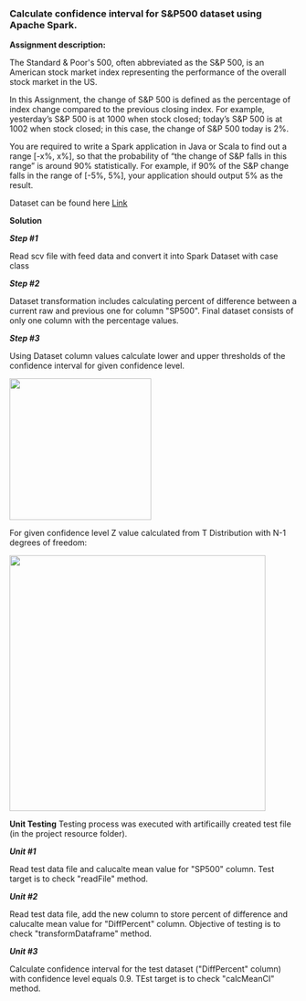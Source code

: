 ### Calculate confidence interval for S&P500 dataset using Apache Spark.

**Assignment description:**

The Standard & Poor's 500, often abbreviated as the S&P 500, is an American stock market index representing the performance of the overall stock market in the US.

In this Assignment, the change of S&P 500 is defined as the percentage of index change compared to the previous closing index. For example, yesterday’s S&P 500 is at 1000 when stock closed; today’s S&P 500 is at 1002 when stock closed; in this case, the change of S&P 500 today is 2%.

You are required to write a Spark application in Java or Scala to find out a range [-x%, x%], so that the probability of “the change of S&P falls in this range” is around 90% statistically. For example, if 90% of the S&P change falls in the range of [-5%, 5%], your application should output 5% as the result.

Dataset can be found here [Link](https://fred.stlouisfed.org/series/SP500/downloaddata)

**Solution**

***Step #1***

Read scv file with feed data and convert it into Spark Dataset with case class

***Step #2***

Dataset transformation includes calculating percent of difference between a current raw and previous one for column "SP500". 
Final dataset consists of only one column with the percentage values.

***Step #3***

Using Dataset column values calculate lower and upper thresholds of  the confidence interval for given confidence level. 

<img src="http://pad3.whstatic.com/images/thumb/9/98/Calculate-Confidence-Interval-Step-5-Version-4.jpg/aid1383548-v4-728px-Calculate-Confidence-Interval-Step-5-Version-4.jpg" width="248">

For given confidence level Z value calculated from T Distribution with N-1 degrees of freedom:

<img src="http://www.biochemia-medica.com/system/files/18(2)_Simundic_lessons_tablica1.jpg"  width="448">

**Unit Testing**
Testing process was executed with artificailly created test file (in the project resource folder).

***Unit #1***

Read test data file and calucalte mean value for "SP500" column. 	Test target  is to check "readFile" method.

***Unit #2***

Read test data file, add the new column to store percent of difference and calucalte mean value for "DiffPercent" column. Objective of testing is to check "transformDataframe" method.

***Unit #3***

Calculate confidence interval for the test dataset ("DiffPercent" column) with confidence level equals 0.9. TEst target is to check "calcMeanCI" method.

